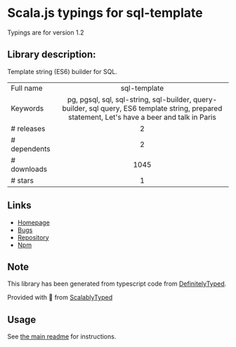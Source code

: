 
# Scala.js typings for sql-template

Typings are for version 1.2

## Library description:
Template string (ES6) builder for SQL.

|                    |                 |
| ------------------ | :-------------: |
| Full name          | sql-template |
| Keywords           | pg, pgsql, sql, sql-string, sql-builder, query-builder, sql query, ES6 template string, prepared statement, Let's have a beer and talk in Paris |
| # releases         | 2 |
| # dependents       | 2 |
| # downloads        | 1045 |
| # stars            | 1 |

## Links
- [Homepage](https://github.com/131/sql-template#readme)
- [Bugs](https://github.com/131/sql-template/issues)
- [Repository](https://github.com/131/sql-template)
- [Npm](https://www.npmjs.com/package/sql-template)
    


## Note
This library has been generated from typescript code from [DefinitelyTyped](https://definitelytyped.org).

Provided with :purple_heart: from [ScalablyTyped](https://github.com/oyvindberg/ScalablyTyped)

## Usage
See [the main readme](../../readme.md) for instructions.


